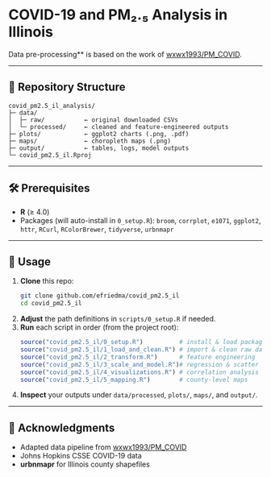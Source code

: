 
# COVID-19 and PM₂.₅ Analysis in Illinois

Data pre-processing** is based on the work of [wxwx1993/PM_COVID](https://github.com/wxwx1993/PM_COVID).

---

## 📁 Repository Structure

```
covid_pm2.5_il_analysis/  
├─ data/  
│  ├─ raw/           ← original downloaded CSVs  
│  └─ processed/     ← cleaned and feature-engineered outputs  
├─ plots/            ← ggplot2 charts (.png, .pdf)  
├─ maps/             ← choropleth maps (.png)  
├─ output/           ← tables, logs, model outputs  
└─ covid_pm2.5_il.Rproj  
```

---

## 🛠️ Prerequisites

- **R** (≥ 4.0)  
- Packages (will auto-install in `0_setup.R`):
  `broom`, `corrplot`, `e1071`, `ggplot2`, `httr`, `RCurl`, `RColorBrewer`, `tidyverse`, `urbnmapr`

---

## 🚀 Usage

1. **Clone** this repo:  
   ```bash
   git clone github.com/efriedma/covid_pm2.5_il
   cd covid_pm2.5_il
   ```
2. **Adjust** the path definitions in `scripts/0_setup.R` if needed.  
3. **Run** each script in order (from the project root):
   ```r
   source("covid_pm2.5_il/0_setup.R")          # install & load packages, set paths
   source("covid_pm2.5_il/1_load_and_clean.R") # import & clean raw data
   source("covid_pm2.5_il/2_transform.R")      # feature engineering
   source("covid_pm2.5_il/3_scale_and_model.R")# regression & scatter plot
   source("covid_pm2.5_il/4_visualizations.R") # correlation analysis
   source("covid_pm2.5_il/5_mapping.R")        # county-level maps
   ```
4. **Inspect** your outputs under `data/processed`, `plots/`, `maps/`, and `output/`.

---

## 🔗 Acknowledgments

- Adapted data pipeline from [wxwx1993/PM_COVID](https://github.com/wxwx1993/PM_COVID)  
- Johns Hopkins CSSE COVID-19 data  
- **urbnmapr** for Illinois county shapefiles  
